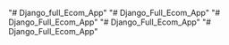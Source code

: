 "# Django_full_Ecom_App" 
"# Django_Full_Ecom_App" 
"# Django_Full_Ecom_App" 
"# Django_Full_Ecom_App" 
"# Django_Full_Ecom_App" 
